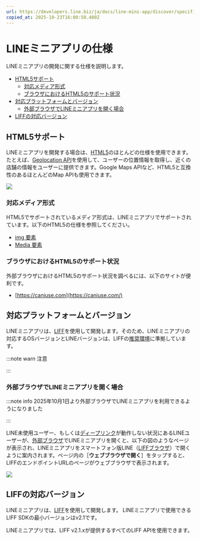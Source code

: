 ```yaml
---
url: https://developers.line.biz/ja/docs/line-mini-app/discover/specifications/
copied_at: 2025-10-23T16:00:50.480Z
---
```

# LINEミニアプリの仕様

LINEミニアプリの開発に関する仕様を説明します。

*   [HTML5サポート](#html5-support)
    *   [対応メディア形式](#support-media-formats)
    *   [ブラウザにおけるHTML5のサポート状況](#html5-support-in-browser)
*   [対応プラットフォームとバージョン](#supported-platforms-and-versions)
    *   [外部ブラウザでLINEミニアプリを開く場合](#external-browser)
*   [LIFFの対応バージョン](#supported-liff-versions)

## HTML5サポート

LINEミニアプリを開発する場合は、[HTML5](https://html.spec.whatwg.org/)のほとんどの仕様を使用できます。たとえば、[Geolocation API](https://www.w3.org/TR/geolocation/)を使用して、ユーザーの位置情報を取得し、近くの店舗の情報をユーザーに提供できます。Google Maps APIなど、HTML5と互換性のあるほとんどのMap APIも使用できます。

![](https://developers.line.biz/media/line-mini-app/mini_map_api.png)

### 対応メディア形式

HTML5でサポートされているメディア形式は、LINEミニアプリでサポートされています。以下のHTML5の仕様を参照してください。

*   [img 要素](https://html.spec.whatwg.org/multipage/embedded-content.html#the-img-element)
*   [Media 要素](https://html.spec.whatwg.org/multipage/media.html)

### ブラウザにおけるHTML5のサポート状況

外部ブラウザにおけるHTML5のサポート状況を調べるには、以下のサイトが便利です。

*   [https://caniuse.com](https://caniuse.com/)

## 対応プラットフォームとバージョン

LINEミニアプリは、[LIFF](https://developers.line.biz/ja/docs/liff/overview/)を使用して開発します。そのため、LINEミニアプリの対応するOSバージョンとLINEバージョンは、LIFFの[推奨環境](https://developers.line.biz/ja/docs/liff/overview/#operating-environment)に準拠しています。

:::note warn
注意

:::

### 外部ブラウザでLINEミニアプリを開く場合

:::note info
2025年10月1日より外部ブラウザでLINEミニアプリを利用できるようになりました

:::

LINE未使用ユーザー、もしくは[ディープリンク](https://en.wikipedia.org/wiki/Mobile_deep_linking)が動作しない状況にあるLINEユーザーが、[外部ブラウザ](https://developers.line.biz/ja/glossary/#external-browser)でLINEミニアプリを開くと、以下の図のようなページが表示され、LINEミニアプリをスマートフォン版LINE（[LIFFブラウザ](https://developers.line.biz/ja/glossary/#liff-browser)）で開くように案内されます。ページ内の［**ウェブブラウザで開く**］をタップすると、LIFFのエンドポイントURLのページがウェブブラウザで表示されます。

![](https://developers.line.biz/media/line-mini-app/landing-page-ja.png)

## LIFFの対応バージョン

LINEミニアプリは、[LIFF](https://developers.line.biz/ja/docs/liff/overview/)を使用して開発します。 LINEミニアプリで使用できるLIFF SDKの最小バージョンはv2.1です。

LINEミニアプリでは、LIFF v2.1.xが提供するすべてのLIFF APIを使用できます。